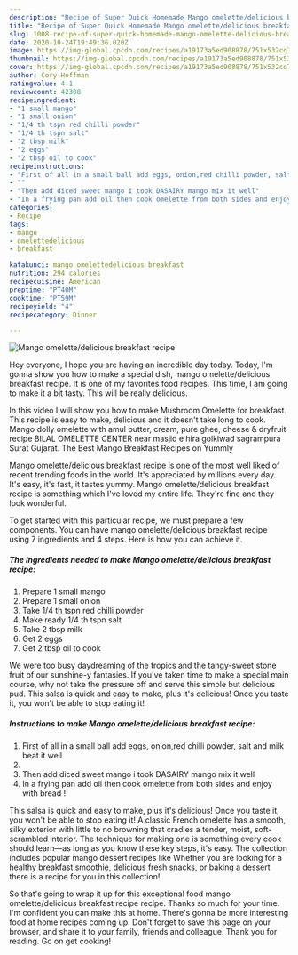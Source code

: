 ```yaml
---
description: "Recipe of Super Quick Homemade Mango omelette/delicious breakfast recipe"
title: "Recipe of Super Quick Homemade Mango omelette/delicious breakfast recipe"
slug: 1008-recipe-of-super-quick-homemade-mango-omelette-delicious-breakfast-recipe
date: 2020-10-24T19:49:36.020Z
image: https://img-global.cpcdn.com/recipes/a19173a5ed908878/751x532cq70/mango-omelettedelicious-breakfast-recipe-recipe-main-photo.jpg
thumbnail: https://img-global.cpcdn.com/recipes/a19173a5ed908878/751x532cq70/mango-omelettedelicious-breakfast-recipe-recipe-main-photo.jpg
cover: https://img-global.cpcdn.com/recipes/a19173a5ed908878/751x532cq70/mango-omelettedelicious-breakfast-recipe-recipe-main-photo.jpg
author: Cory Hoffman
ratingvalue: 4.1
reviewcount: 42308
recipeingredient:
- "1 small mango"
- "1 small onion"
- "1/4 th tspn red chilli powder"
- "1/4 th tspn salt"
- "2 tbsp milk"
- "2 eggs"
- "2 tbsp oil to cook"
recipeinstructions:
- "First of all in a small ball add eggs, onion,red chilli powder, salt and milk beat it well"
- ""
- "Then add diced sweet mango i took DASAIRY mango mix it well"
- "In a frying pan add oil then cook omelette from both sides and enjoy with bread !"
categories:
- Recipe
tags:
- mango
- omelettedelicious
- breakfast

katakunci: mango omelettedelicious breakfast 
nutrition: 294 calories
recipecuisine: American
preptime: "PT40M"
cooktime: "PT59M"
recipeyield: "4"
recipecategory: Dinner

---
```



![Mango omelette/delicious breakfast recipe](https://img-global.cpcdn.com/recipes/a19173a5ed908878/751x532cq70/mango-omelettedelicious-breakfast-recipe-recipe-main-photo.jpg)

Hey everyone, I hope you are having an incredible day today. Today, I'm gonna show you how to make a special dish, mango omelette/delicious breakfast recipe. It is one of my favorites food recipes. This time, I am going to make it a bit tasty. This will be really delicious.

In this video I will show you how to make Mushroom Omelette for breakfast. This recipe is easy to make, delicious and it doesn&#39;t take long to cook. Mango dolly omelette with amul butter, cream, pure ghee, cheese &amp; dryfruit recipe BILAL OMELETTE CENTER near masjid e hira golkiwad sagrampura Surat Gujarat. The Best Mango Breakfast Recipes on Yummly

Mango omelette/delicious breakfast recipe is one of the most well liked of recent trending foods in the world. It's appreciated by millions every day. It's easy, it's fast, it tastes yummy. Mango omelette/delicious breakfast recipe is something which I've loved my entire life. They're fine and they look wonderful.


To get started with this particular recipe, we must prepare a few components. You can have mango omelette/delicious breakfast recipe using 7 ingredients and 4 steps. Here is how you can achieve it.

<!--inarticleads1-->

##### The ingredients needed to make Mango omelette/delicious breakfast recipe:

1. Prepare 1 small mango
1. Prepare 1 small onion
1. Take 1/4 th tspn red chilli powder
1. Make ready 1/4 th tspn salt
1. Take 2 tbsp milk
1. Get 2 eggs
1. Get 2 tbsp oil to cook


We were too busy daydreaming of the tropics and the tangy-sweet stone fruit of our sunshine-y fantasies. If you&#39;ve taken time to make a special main course, why not take the pressure off and serve this simple but delicious pud. This salsa is quick and easy to make, plus it&#39;s delicious! Once you taste it, you won&#39;t be able to stop eating it! 

<!--inarticleads2-->

##### Instructions to make Mango omelette/delicious breakfast recipe:

1. First of all in a small ball add eggs, onion,red chilli powder, salt and milk beat it well
1. 
1. Then add diced sweet mango i took DASAIRY mango mix it well
1. In a frying pan add oil then cook omelette from both sides and enjoy with bread !


This salsa is quick and easy to make, plus it&#39;s delicious! Once you taste it, you won&#39;t be able to stop eating it! A classic French omelette has a smooth, silky exterior with little to no browning that cradles a tender, moist, soft-scrambled interior. The technique for making one is something every cook should learn—as long as you know these key steps, it&#39;s easy. The collection includes popular mango dessert recipes like Whether you are looking for a healthy breakfast smoothie, delicious fresh snacks, or baking a dessert there is a recipe for you in this collection! 

So that's going to wrap it up for this exceptional food mango omelette/delicious breakfast recipe recipe. Thanks so much for your time. I'm confident you can make this at home. There's gonna be more interesting food at home recipes coming up. Don't forget to save this page on your browser, and share it to your family, friends and colleague. Thank you for reading. Go on get cooking!
